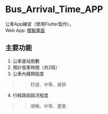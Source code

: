 # Bus_Arrival_Time_APP
公車App練習（使用Flutter製作）。
<br>Web App: [模擬畫面](https://hty62006.github.io/557/index#/)
## 主要功能
1. 公車進站倒數
2. 預計發車時間（共2班）
3. 公車內擁擠程度
>> 舒適、中等、擁擠
4. 行經路段路況程度
>> 順暢、中等、壅塞
